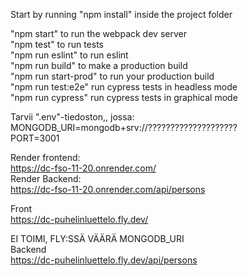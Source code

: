 Start by running "npm install" inside the project folder  
  
"npm start" to run the webpack dev server  
"npm test" to run tests  
"npm run eslint" to run eslint  
"npm run build" to make a production build  
"npm run start-prod" to run your production build  
"npm run test:e2e" run cypress tests in headless mode  
"npm run cypress" run cypress tests in graphical mode  
  
Tarvii ".env"-tiedoston,, jossa:  
MONGODB_URI=mongodb+srv://????????????????????  
PORT=3001  


Render frontend:  
https://dc-fso-11-20.onrender.com/  
Render Backend:  
https://dc-fso-11-20.onrender.com/api/persons  
  
  
  
  
Front  
https://dc-puhelinluettelo.fly.dev/  

EI TOIMI, FLY:SSÄ VÄÄRÄ MONGODB_URI  
Backend  
https://dc-puhelinluettelo.fly.dev/api/persons  

